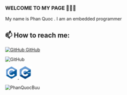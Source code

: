 ### WELCOME TO MY PAGE 👋👋👋
My name is Phan Quoc . I am an embedded programmer
## 📫 How to reach me: 

 [![GitHub](https://i.stack.imgur.com/tskMh.png) GitHub](https://github.com/QuocBuu/) 
 
 ![GitHub](https://github-readme-stats-git-masterrstaa-rickstaa.vercel.app/api?username=QuocBuu&show_icons=true&theme=tokyonight&hide=contribs,prs,issues)

<p align="left"> <a href="https://www.cprogramming.com/" target="_blank" rel="noreferrer"> <img src="https://raw.githubusercontent.com/devicons/devicon/master/icons/c/c-original.svg" alt="c" width="40" height="40"/> </a> <a href="https://www.w3schools.com/cpp/" target="_blank" rel="noreferrer"> <img src="https://raw.githubusercontent.com/devicons/devicon/master/icons/cplusplus/cplusplus-original.svg" alt="cplusplus" width="40" height="40"/> </a> </p>

<p><img align="center" src="https://github-readme-stats.vercel.app/api/top-langs?username=QuocBuu&show_icons=true&locale=en&layout=compact" alt="PhanQuocBuu" /></p>
